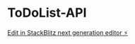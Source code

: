# ToDoList-API

[Edit in StackBlitz next generation editor ⚡️](https://stackblitz.com/~/github.com/Edberaga/ToDoList-API)